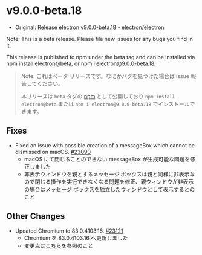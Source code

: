 # v9.0.0-beta.18

- Original: [Release electron v9.0.0-beta.18 - electron/electron](https://github.com/electron/electron/releases/tag/v9.0.0-beta.18)

Note: This is a beta release. Please file new issues for any bugs you find in it.

This release is published to npm under the beta tag and can be installed via npm install electron@beta, or npm i electron@9.0.0-beta.18.

> Note: これはベータ リリースです。なにかバグを見つけた場合は issue 報告してください。
>
> 本リリースは `beta` タグの [npm](https://www.npmjs.com/package/electron) として公開しており `npm install electron@beta` または `npm i electron@9.0.0-beta.18` でインストールできます。

## Fixes

- Fixed an issue with possible creation of a messageBox which cannot be dismissed on macOS. [#23090](https://github.com/electron/electron/pull/23090)
  - macOS にて閉じることのできない messageBox が生成可能な問題を修正しました
  - 非表示ウィンドウを親とするメッセージ ボックスは親と同様に非表示なので閉じる操作を実行できなくなる問題を修正、親ウィンドウが非表示の場合はメッセージ ボックスを独立したウィンドウとして表示するとのこと

## Other Changes

- Updated Chromium to 83.0.4103.16. [#23121](https://github.com/electron/electron/pull/23121)
  - Chromium を 83.0.4103.16 へ更新しました
  - 変更点は[こちら](https://chromium.googlesource.com/chromium/src/+log/83.0.4103.14..83.0.4103.16?n=10000&pretty=fuller)を参照のこと
